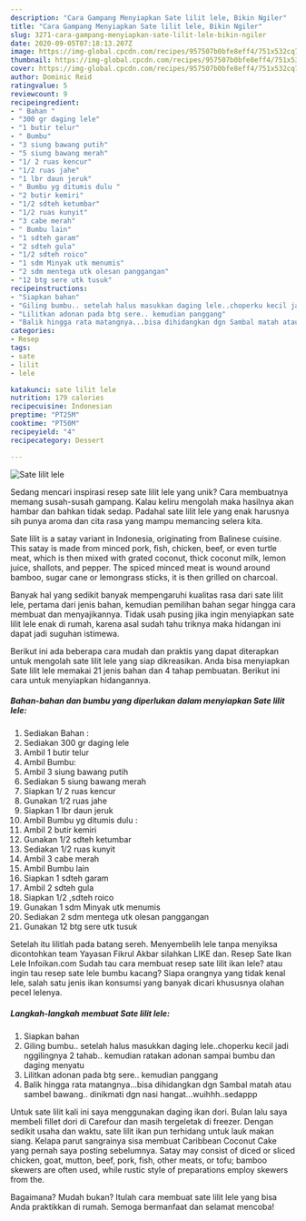 ```yaml
---
description: "Cara Gampang Menyiapkan Sate lilit lele, Bikin Ngiler"
title: "Cara Gampang Menyiapkan Sate lilit lele, Bikin Ngiler"
slug: 3271-cara-gampang-menyiapkan-sate-lilit-lele-bikin-ngiler
date: 2020-09-05T07:18:13.207Z
image: https://img-global.cpcdn.com/recipes/957507b0bfe8eff4/751x532cq70/sate-lilit-lele-foto-resep-utama.jpg
thumbnail: https://img-global.cpcdn.com/recipes/957507b0bfe8eff4/751x532cq70/sate-lilit-lele-foto-resep-utama.jpg
cover: https://img-global.cpcdn.com/recipes/957507b0bfe8eff4/751x532cq70/sate-lilit-lele-foto-resep-utama.jpg
author: Dominic Reid
ratingvalue: 5
reviewcount: 9
recipeingredient:
- " Bahan "
- "300 gr daging lele"
- "1 butir telur"
- " Bumbu"
- "3 siung bawang putih"
- "5 siung bawang merah"
- "1/ 2 ruas kencur"
- "1/2 ruas jahe"
- "1 lbr daun jeruk"
- " Bumbu yg ditumis dulu "
- "2 butir kemiri"
- "1/2 sdteh ketumbar"
- "1/2 ruas kunyit"
- "3 cabe merah"
- " Bumbu lain"
- "1 sdteh garam"
- "2 sdteh gula"
- "1/2 sdteh roico"
- "1 sdm Minyak utk menumis"
- "2 sdm mentega utk olesan panggangan"
- "12 btg sere utk tusuk"
recipeinstructions:
- "Siapkan bahan"
- "Giling bumbu.. setelah halus masukkan daging lele..choperku kecil jadi nggilingnya 2 tahab.. kemudian ratakan adonan sampai bumbu dan daging menyatu"
- "Lilitkan adonan pada btg sere.. kemudian panggang"
- "Balik hingga rata matangnya...bisa dihidangkan dgn Sambal matah atau sambel bawang.. dinikmati dgn nasi hangat...wuihhh..sedappp"
categories:
- Resep
tags:
- sate
- lilit
- lele

katakunci: sate lilit lele 
nutrition: 179 calories
recipecuisine: Indonesian
preptime: "PT25M"
cooktime: "PT50M"
recipeyield: "4"
recipecategory: Dessert

---
```



![Sate lilit lele](https://img-global.cpcdn.com/recipes/957507b0bfe8eff4/751x532cq70/sate-lilit-lele-foto-resep-utama.jpg)

Sedang mencari inspirasi resep sate lilit lele yang unik? Cara membuatnya memang susah-susah gampang. Kalau keliru mengolah maka hasilnya akan hambar dan bahkan tidak sedap. Padahal sate lilit lele yang enak harusnya sih punya aroma dan cita rasa yang mampu memancing selera kita.

Sate lilit is a satay variant in Indonesia, originating from Balinese cuisine. This satay is made from minced pork, fish, chicken, beef, or even turtle meat, which is then mixed with grated coconut, thick coconut milk, lemon juice, shallots, and pepper. The spiced minced meat is wound around bamboo, sugar cane or lemongrass sticks, it is then grilled on charcoal.

Banyak hal yang sedikit banyak mempengaruhi kualitas rasa dari sate lilit lele, pertama dari jenis bahan, kemudian pemilihan bahan segar hingga cara membuat dan menyajikannya. Tidak usah pusing jika ingin menyiapkan sate lilit lele enak di rumah, karena asal sudah tahu triknya maka hidangan ini dapat jadi suguhan istimewa.


Berikut ini ada beberapa cara mudah dan praktis yang dapat diterapkan untuk mengolah sate lilit lele yang siap dikreasikan. Anda bisa menyiapkan Sate lilit lele memakai 21 jenis bahan dan 4 tahap pembuatan. Berikut ini cara untuk menyiapkan hidangannya.

<!--inarticleads1-->

##### Bahan-bahan dan bumbu yang diperlukan dalam menyiapkan Sate lilit lele:

1. Sediakan  Bahan :
1. Sediakan 300 gr daging lele
1. Ambil 1 butir telur
1. Ambil  Bumbu:
1. Ambil 3 siung bawang putih
1. Sediakan 5 siung bawang merah
1. Siapkan 1/ 2 ruas kencur
1. Gunakan 1/2 ruas jahe
1. Siapkan 1 lbr daun jeruk
1. Ambil  Bumbu yg ditumis dulu :
1. Ambil 2 butir kemiri
1. Gunakan 1/2 sdteh ketumbar
1. Sediakan 1/2 ruas kunyit
1. Ambil 3 cabe merah
1. Ambil  Bumbu lain
1. Siapkan 1 sdteh garam
1. Ambil 2 sdteh gula
1. Siapkan 1/2 ,sdteh roico
1. Gunakan 1 sdm Minyak utk menumis
1. Sediakan 2 sdm mentega utk olesan panggangan
1. Gunakan 12 btg sere utk tusuk


Setelah itu lilitlah pada batang sereh. Menyembelih lele tanpa menyiksa dicontohkan team Yayasan Fikrul Akbar silahkan LIKE dan. Resep Sate Ikan Lele Infoikan.com Sudah tau cara membuat resep sate lilit ikan lele? atau ingin tau resep sate lele bumbu kacang? Siapa orangnya yang tidak kenal lele, salah satu jenis ikan konsumsi yang banyak dicari khususnya olahan pecel lelenya. 

<!--inarticleads2-->

##### Langkah-langkah membuat Sate lilit lele:

1. Siapkan bahan
1. Giling bumbu.. setelah halus masukkan daging lele..choperku kecil jadi nggilingnya 2 tahab.. kemudian ratakan adonan sampai bumbu dan daging menyatu
1. Lilitkan adonan pada btg sere.. kemudian panggang
1. Balik hingga rata matangnya...bisa dihidangkan dgn Sambal matah atau sambel bawang.. dinikmati dgn nasi hangat...wuihhh..sedappp


Untuk sate lilit kali ini saya menggunakan daging ikan dori. Bulan lalu saya membeli fillet dori di Carefour dan masih tergeletak di freezer. Dengan sedikit usaha dan waktu, sate lilit ikan pun terhidang untuk lauk makan siang. Kelapa parut sangrainya sisa membuat Caribbean Coconut Cake yang pernah saya posting sebelumnya. Satay may consist of diced or sliced chicken, goat, mutton, beef, pork, fish, other meats, or tofu; bamboo skewers are often used, while rustic style of preparations employ skewers from the. 

Bagaimana? Mudah bukan? Itulah cara membuat sate lilit lele yang bisa Anda praktikkan di rumah. Semoga bermanfaat dan selamat mencoba!

